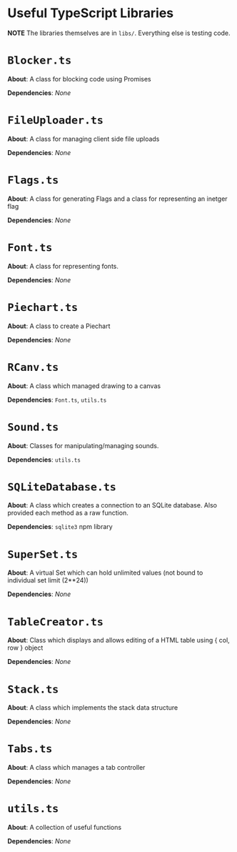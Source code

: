 # Useful TypeScript Libraries

**NOTE** The libraries themselves are in `libs/`. Everything else is testing code.

# `Blocker.ts`
**About**: A class for blocking code using Promises

**Dependencies**: *None*

# `FileUploader.ts`
**About**: A class for managing client side file uploads

**Dependencies**: *None*

# `Flags.ts`
**About**: A class for generating Flags and a class for representing an inetger flag

**Dependencies**: *None*

# `Font.ts`
**About**: A class for representing fonts.

**Dependencies**: *None*

# `Piechart.ts`
**About**: A class to create a Piechart

**Dependencies**: *None*

# `RCanv.ts`
**About**: A class which managed drawing to a canvas

**Dependencies**: `Font.ts`, `utils.ts`

# `Sound.ts`
**About**: Classes for manipulating/managing sounds.

**Dependencies**: `utils.ts`

# `SQLiteDatabase.ts`
**About**: A class which creates a connection to an SQLite database. Also provided each method as a raw function.

**Dependencies**: `sqlite3` npm library

# `SuperSet.ts`
**About**: A virtual Set which can hold unlimited values (not bound to individual set limit (2**24))

**Dependencies**: *None*

# `TableCreator.ts`
**About**: Class which displays and allows editing of a HTML table using { col, row } object

**Dependencies**: *None*

# `Stack.ts`
**About**: A class which implements the stack data structure

**Dependencies**: *None*

# `Tabs.ts`
**About**: A class which manages a tab controller

**Dependencies**: *None*

# `utils.ts`
**About**: A collection of useful functions

**Dependencies**: *None*